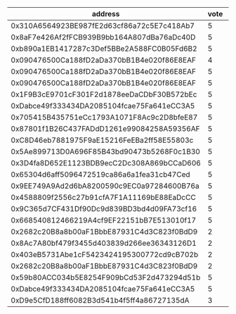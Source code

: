 address|vote|timestamp|signature
---|---|---|---
0x310A6564923BE987fE2d63cf86a72c5E7c418Ab7|5|1601992725|0x955bbb1c3f895d9548e1593a989833d0aed25125fc2aefbab019cabba8288025492f460ab009dbc996f7dbee55014f2d783b28f03a633c7cc267bed718aefeee1b
0x8aF7e426Af2fFCB939B9bb164A807dBa76aDc40D|5|1601992885|0x0a2f182d0ab9a59d5421708495581e548ba1274665e13e37bfacbf4e04af665a451714a63cf16f955314584aa81eaa38a7f8ae190de5d96ef02a752fd1a66beb1b
0xb890a1EB1417287c3Def5BBe2A588FC0B05Fd6B2|5|1601993025|0x0df46a0175d35c4931257925c4467ece091ad361ab517117e24311b8c7d4a6087e5018edc4c1391d705d94bbf3cb59f49cdf3a9ac04666c4db027a0d6ffbdc441b
0x090476500Ca188fD2aDa370bB1B4e020f86E8EAF|4|1601993436|0x42cc4933daab7705573c34545c4004d5ea28c8df6f4d892a3c8b660dab9e64c414ef4ac5045dea4b1c219796c4d0de20608a613b0224eca0dbdbd02b9c8339121b
0x090476500Ca188fD2aDa370bB1B4e020f86E8EAF|5|1601993602|0xf71b0b7373246b1955f9ea28175a0d8a388a740dcba3e54c24331f0f2e9b1e4459b1a13042516d14fd765bf0a52e1360043e63bdd351bc99166b2762494bdf251b
0x090476500Ca188fD2aDa370bB1B4e020f86E8EAF|5|1601993681|0x1a097af5a3b3971348956008a85a49c729040d0940718b0dcfe5182f86e2555b3f4d8f24bd76c7b28d427bb53c3f0b2ca18f1fb673318d244183d4bd459f18f51b
0x1F9B3cE9701cF301F2d1878eeDaCDbF30B572bEc|5|1601993771|0x21ae940b07fcc1d578a14e434aa610a11c4d9534f60060e566071e58164230df467817859a04298475dd2b7ddacba2aefe49f06d7080cee6d556ac3eddbf56be1c
0xDabce49f333434DA2085104fcae75Fa641eCC3A5|5|1601994171|0xecb64712a3b211fa414351be6888c82bc9a56faf2ed4c1e96d8da879fcc0852f5add31c27404a9713a73bac269ceb5af1931fd44929ad54ae0ef31265852b1ec1c
0x705415B435751eCc1793A1071F8Ac9c2D8bfeE87|5|1601994378|0x0ecf0b51f353f73d2d3c6d6202593d88ae148f78b45d3aa11027a5fe4980ba1f68d4226f2dd1bf255a1c2ebee0d33e1be43213edeef9ab79e0c4faf6835117751c
0x87801f1B26C437FADdD1261e99084258A59356AF|5|1601997697|0xa06d848299fdd04687bb4868a04fdd5864fc2a8a93ca8d9da82ce5e2bf10b53e22a4255f565cad421b0edc43804df00343ea3be1c3c5efb48e633b30587f91a41b
0xC8D46eb7881975F9aE15216FeEBa2ff58E55803c|5|1601997865|0xece03eaa44d042ddf2b440c03e443a2cb81dfd615b073ce779540438a97b3c185804c92fe2dd801342c900634de2dab8b22a1296aa1af44732aa66b5ca9759bb1c
0x5Ae899713D0A696F85B43bd90473b5268F0c1B30|5|1601998766|0x8ef4107a5d689b2ab19fbf04b67d8b92232a8a4c0b3d4a0fa045275cd95180c05645415789f9f42064cf205cb1c6cbfd22f7c8842d66f63e67a60d5dc12faad41b
0x3D4fa8D652E1123BDB9ecC2Dc308A869bCCaD606|5|1602004635|0x4ce3cb3364ed6637a7480e3a330d796282267d0d017ca467b30ffdb60514279f23db197dd7777070e333e5a64f87f9441fb49635a5f7e7a9235bc7970a33e8ce1b
0x65304d6aff5096472519ca86a6a1fea31cb47Ced|5|1602005567|0x604b5ddbf6dd02b614407cfbc989218e67b2bbc7824211acf1a462118604142e4d6719db486669a9bed61283621995d2ec6b684e51bc03ff463e0fa836515a7b1c
0x9EE749A9Ad2d6bA8200590c9EC0a97284600B76a|5|1602007073|0xc6633cc606a05b73c59ede38c496fe55c1cb14fca78b3e38ba046f6e9de9d16f4d5273cba9390048a8bd743294507e729caf6f40c154f883b58d948c01c43ff91b
0x4588809f2556c27b91cfA7F1A11169bE88EaDcCC|5|1602030278|0xe1616d0fa81d3c212871c82b9272bb90ae74c800a2fc938f08a6a35adbea6469488072965864c542b182ccfa0bb111364120c5a2493007b1f6c2ad2e0dea09ad1b
0x9C365d7CF431Df90Dc9d839BD3bd4d09FA73cf16|5|1602036842|0x5d27416368911730500aa63702ba19bcdfb41c55450aa08c6fc6266a6b243344721f4f2fd6c2c1c23f7a163ab9d494e491d4c256b6bdb2f5959407bb8888e6121b
0x668540812466219A4cf9EF22151bB7E513010f17|5|1602039544|0xde2a82728ddc15412f42d9e5cc967d5154284a410084e44e627d606ba4ae1863535f5b8e5e9b4156833bf88d3ad06b1b2f4f602adccb7d87d8ba7ebe82e4ebfc1b
0x2682c20B8a8b00aF1BbbE87931C4d3C823f0BdD9|2|1602049388|0xa08e44925bf63cc5748dad95a128dc0e745dc067216490c565b98cdac765c5a72cc11f4c5649a8a6231c791d45b7d95b6c3a19e6306801588256d7d2cecb41561c
0x8Ac7A80bf479f3455d403839d266ee36343126D1|2|1602053046|0xbb8221e3453abf04d186fe6f5bfc57a272279d62ac204f9bbf5030f1ab32fe5a7d4d8ae8d9c2d1fe969514c5f5e99cdf156869aa9a8788b4c89addd1567e87391b
0x403eB5731Abe1cF5423424195300772cd9cB702b|2|1602053584|0x4723a2b6d9e37b1402df334124a559c44945375af75e61956a8305327748b2b81d5c5b826611d78fa9d1ee76e009b6532d025c9abead4d838c016abb47c265b01c
0x2682c20B8a8b00aF1BbbE87931C4d3C823f0BdD9|2|1602053600|0xee263de236e26727db584c2ab43559213ef29850ba2a5fe258ba956425fdad040d72ae9f927f257b33acaf815fc67753b99863899ae5adfc5582374cdd4633311b
0x59b80ACC034b5E8254F909bCd53F2d473294d51b|5|1602060580|0x4abc04b40cf86a0c86920834d21b78bd2d5990f18bb9f7cf2b8dd049086fdeb75797e371a9f79a0ccd91fac89baeb849318280f2ac3fa63ba3ca6aec65b14a1a1b
0xDabce49f333434DA2085104fcae75Fa641eCC3A5|5|1602061233|0x9d51ac82decbb848475d434eff309c4e5da0cf5b33bd374b5e22c91c8bb65d2122f6af383d2088d97bcbb20352fd1d7b180958cfa34998670a7507af2f71fdb41b
0xD9e5CfD188ff6082B3d541b4f5ff4a86727135dA|3|1602063074|0x58f095420d752917c016d881933494a9d28c105ab814a0f4d96f1aba760247fc43c678ed08815f35288753917b85ed04a92bea58c3be4f88e6622c37a11e01dd1b
